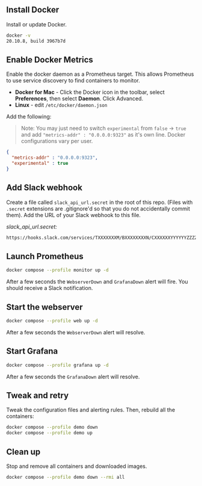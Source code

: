 ## Install Docker

Install or update Docker.

```bash
docker -v
20.10.8, build 3967b7d
```

## Enable Docker Metrics

Enable the docker daemon as a Prometheus target. This allows Prometheus to use service discovery to find containers to monitor.

- **Docker for Mac** - Click the Docker icon in the toolbar, select **Preferences**, then select **Daemon**. Click Advanced.
- **Linux** - edit `/etc/docker/daemon.json`

Add the following:

> Note: You may just need to switch `experimental` from `false` -> `true` and add `"metrics-addr" : "0.0.0.0:9323"` as it's own line. Docker configurations vary per user.
 
```json
{
  "metrics-addr" : "0.0.0.0:9323",
  "experimental" : true
}
```

## Add Slack webhook

Create a file called `slack_api_url.secret` in the root of this repo. (Files with `.secret` extensions are .gitignore'd so that you do not accidentally commit them). Add the URL of your Slack webhook to this file.

*slack_api_url.secret:*

```bash
https://hooks.slack.com/services/TXXXXXXXM/BXXXXXXXXN/CXXXXXXYYYYYYZZZZZZZT
```

## Launch Prometheus

```bash
docker compose --profile monitor up -d
```

After a few seconds the `WebserverDown`  and `GrafanaDown` alert will fire. You should receive a Slack notification.

## Start the webserver

```bash
docker compose --profile web up -d
```

After a few seconds the `WebserverDown` alert will resolve.

## Start Grafana

```bash
docker compose --profile grafana up -d
```

After a few seconds the `GrafanaDown` alert will resolve.

## Tweak and retry

Tweak the configuration files and alerting rules. Then, rebuild all the containers:

```bash
docker compose --profile demo down
docker compose --profile demo up
```

## Clean up

Stop and remove all containers and downloaded images.

```bash
docker compose --profile demo down --rmi all
```
